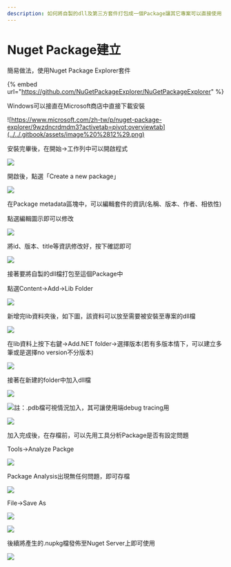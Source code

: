 ```yaml
---
description: 如何將自製的dll及第三方套件打包成一個Package讓其它專案可以直接使用
---
```


# Nuget Package建立

簡易做法，使用Nuget Package Explorer套件

{% embed url="https://github.com/NuGetPackageExplorer/NuGetPackageExplorer" %}

Windows可以接直在Microsoft商店中直接下載安裝

![https://www.microsoft.com/zh-tw/p/nuget-package-explorer/9wzdncrdmdm3?activetab=pivot:overviewtab](../../.gitbook/assets/image%20%2812%29.png)

安裝完畢後，在開始→工作列中可以開啟程式

![](../../.gitbook/assets/image%20%2829%29.png)

開啟後，點選「Create a new package」

![](../../.gitbook/assets/image%20%28232%29.png)

在Package metadata區塊中，可以編輯套件的資訊\(名稱、版本、作者、相依性\)

點選編輯圖示即可以修改

![](../../.gitbook/assets/image%20%2872%29.png)

將id、版本、title等資訊修改好，按下確認即可

![](../../.gitbook/assets/image%20%2893%29.png)

接著要將自製的dll檔打包至這個Package中

點選Content→Add→Lib Folder

![](../../.gitbook/assets/image%20%2810%29.png)

新增完lib資料夾後，如下圖，該資料可以放至需要被安裝至專案的dll檔

![](../../.gitbook/assets/image%20%2851%29.png)

在lib資料上按下右鍵→Add.NET folder→選擇版本\(若有多版本情下，可以建立多筆或是選擇no version不分版本\)

![](../../.gitbook/assets/image%20%2894%29.png)

接著在新建的folder中加入dll檔

![](../../.gitbook/assets/image%20%2839%29.png)

![&#x8A3B;&#xFF1A;.pdb&#x6A94;&#x53EF;&#x8996;&#x60C5;&#x6CC1;&#x52A0;&#x5165;&#xFF0C;&#x5176;&#x53EF;&#x8B93;&#x4F7F;&#x7528;&#x7AEF;debug tracing&#x7528;](../../.gitbook/assets/image%20%28123%29.png)

![](../../.gitbook/assets/image%20%28179%29.png)

加入完成後，在存檔前，可以先用工具分析Package是否有設定問題

Tools→Analyze Packge

![](../../.gitbook/assets/image%20%2898%29.png)

Package Analysis出現無任何問題，即可存檔

![](../../.gitbook/assets/image%20%28185%29.png)

File→Save As

![](../../.gitbook/assets/image%20%286%29.png)

![](../../.gitbook/assets/image%20%28117%29.png)

後續將產生的.nupkg檔發佈至Nuget Server上即可使用

![](../../.gitbook/assets/image%20%2878%29.png)

